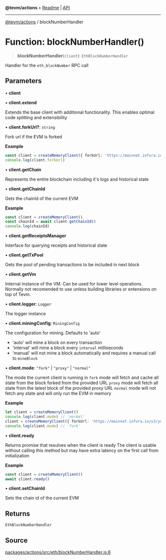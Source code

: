 **@tevm/actions** • [Readme](../README.md) \| [API](../globals.md)

***

[@tevm/actions](../README.md) / blockNumberHandler

# Function: blockNumberHandler()

> **blockNumberHandler**(`client`): `EthBlockNumberHandler`

Handler for the `eth_blockNumber` RPC call

## Parameters

• **client**

• **client\.extend**

Extends the base client with additional functionality. This enables optimal code splitting
and extensibility

• **client\.forkUrl?**: `string`

Fork url if the EVM is forked

**Example**
```ts
const client = createMemoryClient({ forkUrl: 'https://mainnet.infura.io/v3/your-api-key' })
console.log(client.forkUrl)
```

• **client\.getChain**

Represents the entire blockchain including it's logs and historical state

• **client\.getChainId**

Gets the chainId of the current EVM

**Example**
```ts
const client = createMemoryClient()
const chainId = await client.getChainId()
console.log(chainId)
```

• **client\.getReceiptsManager**

Interface for querying receipts and historical state

• **client\.getTxPool**

Gets the pool of pending transactions to be included in next block

• **client\.getVm**

Internal instance of the VM. Can be used for lower level operations.
Normally not recomended to use unless building libraries or extensions
on top of Tevm.

• **client\.logger**: `Logger`

The logger instance

• **client\.miningConfig**: `MiningConfig`

The configuration for mining. Defaults to 'auto'
- 'auto' will mine a block on every transaction
- 'interval' will mine a block every `interval` milliseconds
- 'manual' will not mine a block automatically and requires a manual call to `mineBlock`

• **client\.mode**: `"fork"` \| `"proxy"` \| `"normal"`

The mode the current client is running in
`fork` mode will fetch and cache all state from the block forked from the provided URL
`proxy` mode will fetch all state from the latest block of the provided proxy URL
`normal` mode will not fetch any state and will only run the EVM in memory

**Example**
```ts
let client = createMemoryClient()
console.log(client.mode) // 'normal'
client = createMemoryClient({ forkUrl: 'https://mainnet.infura.io/v3/your-api-key' })
console.log(client.mode) // 'fork'
```

• **client\.ready**

Returns promise that resulves when the client is ready
The client is usable without calling this method but may
have extra latency on the first call from initialization

**Example**
```ts
const client = createMemoryClient()
await client.ready()
```

• **client\.setChainId**

Sets the chain id of the current EVM

## Returns

`EthBlockNumberHandler`

## Source

[packages/actions/src/eth/blockNumberHandler.js:6](https://github.com/evmts/tevm-monorepo/blob/main/packages/actions/src/eth/blockNumberHandler.js#L6)
